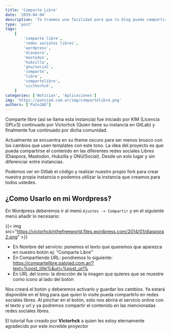 ```yaml
---
title: 'Comparte Libre'
date: '2019-04-04'
description: 'Te traemos una facilidad para que tu blog pueda compartir en las redes sociales libres sin problemas'
type: 'post'
tags:
    [
        'comparte libre',
        'redes sociales libres',
        'wordpress',
        'diaspora',
        'mastodon',
        'hubzilla',
        'gnu/social',
        'comparte',
        'libre',
        'compartelibre',
        'victhorhck',
    ]
categories: ['Noticias', 'Aplicaciones']
img: 'https://patojad.com.ar/img/compartelibre.png'
authors: ['PatoJAD']
---
```


Comparte libre (así se llama esta instancia) fue iniciado por KIM (Licencia GPLv3) continuado por Victorhck (Quien tiene su instancia en GitLab) y finalmente fue continuado por dicha comunidad.

Actualmente se encuentra en su theme oscuro para ser menos brusco con los cambios que usen templates con este tono. La idea del proyecto es que pueda compartirse el contenido en las diferentes redes sociales Libres (Diaspora, Mastodon, Hubzilla y GNU/Social). Desde un solo lugar y sin diferenciar entre instancias.

Podemos ver en Gitlab el código y realizar nuestro propio fork para crear nuestra propia instancia o podemos utilizar la instancia que creamos para todos ustedes.

## ¿Como Usarlo en mi Wordpress?

En Wordpress deberemos ir al menú `Ajustes -> Compartir` y en el siguiente menú añadir lo necesario:

{{< img src="https://victorhckinthefreeworld.files.wordpress.com/2014/01/diaspora2.png" >}}

-   En Nombre del servicio: ponemos el texto que queremos que aparezca en nuestro botón ej: "Comparte Libre"
-   En Compartiendo URL: pondremos lo siguiente: https://compartelibre.patojad.com.ar/?text=%post_title%&url=%post_url%
-   En URL del icono: la dirección de la imagen que quieres que se muestre como icono al lado del botón

Nos creará el botón y deberemos activarlo y guardar los cambios. Ya estará disponible en el blog para que quien lo visite pueda compartirlo en redes sociales libres.
Al pinchar en el botón, esto nos abrirá el servicio online con el texto y url y ya podremos compartir el contenido en las mencionadas redes sociales libres.

El tutorial fue creado por **Victorhck** a quien les estoy eternamente agradecido por este increible proyector
